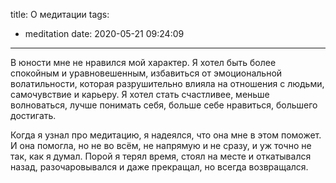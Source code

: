 title: О медитации
tags:
  - meditation
date: 2020-05-21 09:24:09
---

В юности мне не нравился мой характер. Я хотел быть более спокойным и уравновешенным, избавиться от  эмоциональной волатильности, которая разрушительно влияла на отношения с людьми, самочувствие и карьеру. Я хотел стать счастливее, меньше волноваться, лучше понимать себя, больше себе нравиться, большего достигать. 

Когда я узнал про медитацию, я надеялся, что она мне в этом поможет. И она помогла, но не во всём, не напрямую и не сразу, и уж точно не так, как я думал. Порой я терял время, стоял на месте и откатывался назад, разочаровывался и даже прекращал, но всегда возвращался.


